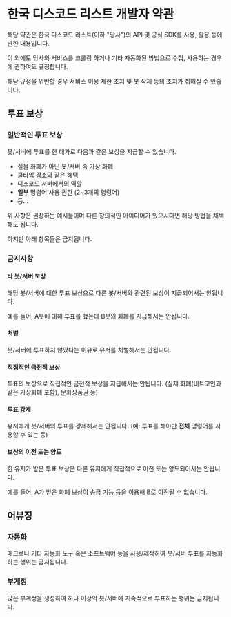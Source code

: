 # 한국 디스코드 리스트 개발자 약관

해당 약관은 한국 디스코드 리스트(이하 "당사")의 API 및 공식 SDK를 사용, 활용 등에 관한 내용입니다.

이 외에도 당사의 서비스를 크롤링 하거나 기타 자동화된 방법으로 수집, 사용하는 경우에 관하여도 규정합니다.

해당 규정을 위반할 경우 서비스 이용 제한 조치 및 봇 삭제 등의 조치가 취해질 수 있습니다.

## 투표 보상

### 일반적인 투표 보상

봇/서버에 투표를 한 대가로 다음과 같은 보상을 지급할 수 있습니다.

- 실물 화폐가 아닌 봇/서버 속 가상 화폐
- 쿨타임 감소와 같은 혜택
- 디스코드 서버에서의 역할
- **일부** 명령어 사용 권한 (2~3개의 명령어)
- 등...

위 사항은 권장하는 예시들이며 다른 창의적인 아이디어가 있으시다면 해당 방법을 채택해도 됩니다.

하지만 아래 항목들은 금지됩니다.

### 금지사항

#### 타 봇/서버 보상

해당 봇/서버에 대한 투표 보상으로 다른 봇/서버와 관련된 보상이 지급되어서는 안됩니다.

<Message type="info">
  예를 들어, A봇에 대해 투표를 했는데 B봇의 화폐를 지급해서는 안됩니다.
</Message>

#### 처벌

봇/서버에 투표하지 않았다는 이유로 유저를 처벌해서는 안됩니다.

#### 직접적인 금전적 보상

투표의 보상으로 직접적인 금전적 보상을 지급해서는 안됩니다. (실제 화폐(비트코인과 같은 가상화폐 포함), 문화상품권 등)

#### 투표 강제

유저에게 봇/서버의 투표를 강제해서는 안됩니다. (예: 투표를 해야만 **전체** 명령어를 사용할 수 있는 등)

#### 보상의 이전 또는 양도

한 유저가 받은 투표 보상은 다른 유저에게 직접적으로 이전 또는 양도되어서는 안됩니다.

<Mesaage type="info">
  예를 들어, A가 받은 화폐 보상이 송금 기능 등을 이용해 B로 이전될 수 없습니다.
</Message>

## 어뷰징

### 자동화

매크로나 기타 자동화 도구 혹은 소프트웨어 등을 사용/제작하여 봇/서버 투표를 자동화 하는 행위는 금지됩니다.

### 부계정

많은 부계정을 생성하여 하나 이상의 봇/서버에 지속적으로 투표하는 행위는 금지됩니다.

